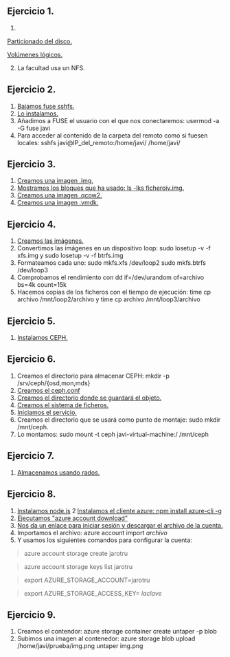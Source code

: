 Ejercicio 1.
---
1) 

[Particionado del disco.](https://github.com/Jarotru/IV/blob/master/Ejercicios/Tema5_Imagenes/1.1.jpg)

[Volúmenes lógicos.](https://github.com/Jarotru/IV/blob/master/Ejercicios/Tema5_Imagenes/1.2.jpg)

2) La facultad usa un NFS.

Ejercicio 2.
---
1. [Bajamos fuse sshfs.](https://github.com/Jarotru/IV/blob/master/Ejercicios/Tema5_Imagenes/2.1.jpg)
2. [Lo instalamos.](https://github.com/Jarotru/IV/blob/master/Ejercicios/Tema5_Imagenes/2.2.jpg)
3. Añadimos a FUSE el usuario con el que nos conectaremos: usermod -a -G fuse javi
4. Para acceder al contenido de la carpeta del remoto como si fuesen locales:  sshfs javi@IP_del_remoto:/home/javi/ /home/javi/

Ejercicio 3.
---
1. [Creamos una imagen .img.](https://github.com/Jarotru/IV/blob/master/Ejercicios/Tema5_Imagenes/3.1.jpg)
2. [Mostramos los bloques que ha usado: ls -lks ficheroiv.img.](https://github.com/Jarotru/IV/blob/master/Ejercicios/Tema5_Imagenes/3.2.jpg)
3. [Creamos una imagen .qcow2.](https://github.com/Jarotru/IV/blob/master/Ejercicios/Tema5_Imagenes/3.2.jpg)
4. [Creamos una imagen .vmdk.](https://github.com/Jarotru/IV/blob/master/Ejercicios/Tema5_Imagenes/3.3.jpg)

Ejercicio 4.
---
1. [Creamos las imágenes.](https://github.com/Jarotru/IV/blob/master/Ejercicios/Tema5_Imagenes/4.1.jpg)
2. Convertimos las imágenes en un dispositivo loop: sudo losetup -v -f xfs.img y sudo losetup -v -f btrfs.img
3. Formateamos cada uno: sudo mkfs.xfs /dev/loop2 sudo mkfs.btrfs /dev/loop3
5. Comprobamos el rendimiento con dd if=/dev/urandom of=archivo bs=4k count=15k
6. Hacemos copias de los ficheros con el tiempo de ejecución: time cp archivo /mnt/loop2/archivo y time cp archivo /mnt/loop3/archivo

Ejercicio 5.
---
1. [Instalamos CEPH.](https://github.com/Jarotru/IV/blob/master/Ejercicios/Tema5_Imagenes/5.1.jpg)

Ejercicio 6.
---
1. Creamos el directorio para almacenar CEPH: mkdir -p /srv/ceph/{osd,mon,mds}
2. [Creamos el ceph.conf](https://github.com/Jarotru/IV/blob/master/Ejercicios/Tema5_Imagenes/6.1.jpg)
3. [Creamos el directorio donde se guardará el objeto.](https://github.com/Jarotru/IV/blob/master/Ejercicios/Tema5_Imagenes/6.2.jpg)
4. [Creamos el sistema de ficheros.](https://github.com/Jarotru/IV/blob/master/Ejercicios/Tema5_Imagenes/6.2.jpg)
5. [Iniciamos el servicio.](https://github.com/Jarotru/IV/blob/master/Ejercicios/Tema5_Imagenes/6.3.jpg)
6. Creamos el directorio que se usará como punto de montaje: sudo mkdir /mnt/ceph.
7. Lo montamos: sudo mount -t ceph javi-virtual-machine:/ /mnt/ceph

Ejercicio 7.
---
1. [Almacenamos usando rados.](https://github.com/Jarotru/IV/blob/master/Ejercicios/Tema5_Imagenes/7.1.jpg)

Ejercicio 8.
---
1. [Instalamos node.js](https://github.com/Jarotru/IV/blob/master/Ejercicios/Tema5_Imagenes/8.1.jpg)
2  [Instalamos el cliente azure: npm install azure-cli -g](https://github.com/Jarotru/IV/blob/master/Ejercicios/Tema5_Imagenes/8.2.jpg)
3. [Ejecutamos "azure account download"](https://github.com/Jarotru/IV/blob/master/Ejercicios/Tema5_Imagenes/8.3.jpg)
4. [Nos da un enlace para iniciar sesión y descargar el archivo de la cuenta.](https://github.com/Jarotru/IV/blob/master/Ejercicios/Tema5_Imagenes/8.4.jpg)
5. Importamos el archivo: azure account import _archivo_
6. Y usamos los siguientes comandos para configurar la cuenta:

> azure account storage create jarotru
  
> azure account storage keys list jarotru
  
> export AZURE_STORAGE_ACCOUNT=jarotru
  
> export	AZURE_STORAGE_ACCESS_KEY= _laclave_

Ejercicio 9.
---
1. Creamos el contendor: azure storage container create untaper -p blob
2. Subimos una imagen al contenedor: azure storage blob upload /home/javi/prueba/img.png untaper img.png
